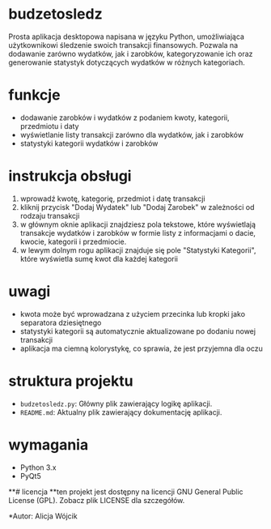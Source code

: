 # budzetosledz
Prosta aplikacja desktopowa napisana w języku Python, umożliwiająca użytkownikowi śledzenie swoich transakcji finansowych. Pozwala na dodawanie zarówno wydatków, jak i zarobków, kategoryzowanie ich oraz generowanie statystyk dotyczących wydatków w różnych kategoriach.

# funkcje
- dodawanie zarobków i wydatków z podaniem kwoty, kategorii, przedmiotu i daty
- wyświetlanie listy transakcji zarówno dla wydatków, jak i zarobków
- statystyki kategorii wydatków i zarobków

# instrukcja obsługi
1. wprowadź kwotę, kategorię, przedmiot i datę transakcji
2. kliknij przycisk "Dodaj Wydatek" lub "Dodaj Zarobek" w zależności od rodzaju transakcji
3. w głównym oknie aplikacji znajdziesz pola tekstowe, które wyświetlają transakcje wydatków i zarobków w formie listy z informacjami o dacie, kwocie, kategorii i przedmiocie.
4. w lewym dolnym rogu aplikacji znajduje się pole "Statystyki Kategorii", które wyświetla sumę kwot dla każdej kategorii

# uwagi
- kwota może być wprowadzana z użyciem przecinka lub kropki jako separatora dziesiętnego
- statystyki kategorii są automatycznie aktualizowane po dodaniu nowej transakcji
- aplikacja ma ciemną kolorystykę, co sprawia, że jest przyjemna dla oczu

# struktura projektu
- `budzetosledz.py`: Główny plik zawierający logikę aplikacji.
- `README.md`: Aktualny plik zawierający dokumentację aplikacji.

# wymagania
- Python 3.x
- PyQt5

**# licencja 
**ten projekt jest dostępny na licencji GNU General Public License (GPL). Zobacz plik LICENSE dla szczegółów.

*Autor: Alicja Wójcik

